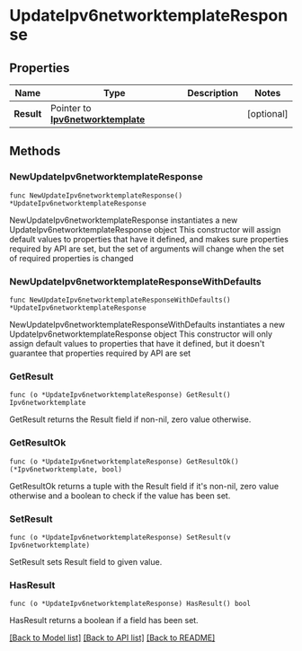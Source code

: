 # UpdateIpv6networktemplateResponse

## Properties

Name | Type | Description | Notes
------------ | ------------- | ------------- | -------------
**Result** | Pointer to [**Ipv6networktemplate**](Ipv6networktemplate.md) |  | [optional] 

## Methods

### NewUpdateIpv6networktemplateResponse

`func NewUpdateIpv6networktemplateResponse() *UpdateIpv6networktemplateResponse`

NewUpdateIpv6networktemplateResponse instantiates a new UpdateIpv6networktemplateResponse object
This constructor will assign default values to properties that have it defined,
and makes sure properties required by API are set, but the set of arguments
will change when the set of required properties is changed

### NewUpdateIpv6networktemplateResponseWithDefaults

`func NewUpdateIpv6networktemplateResponseWithDefaults() *UpdateIpv6networktemplateResponse`

NewUpdateIpv6networktemplateResponseWithDefaults instantiates a new UpdateIpv6networktemplateResponse object
This constructor will only assign default values to properties that have it defined,
but it doesn't guarantee that properties required by API are set

### GetResult

`func (o *UpdateIpv6networktemplateResponse) GetResult() Ipv6networktemplate`

GetResult returns the Result field if non-nil, zero value otherwise.

### GetResultOk

`func (o *UpdateIpv6networktemplateResponse) GetResultOk() (*Ipv6networktemplate, bool)`

GetResultOk returns a tuple with the Result field if it's non-nil, zero value otherwise
and a boolean to check if the value has been set.

### SetResult

`func (o *UpdateIpv6networktemplateResponse) SetResult(v Ipv6networktemplate)`

SetResult sets Result field to given value.

### HasResult

`func (o *UpdateIpv6networktemplateResponse) HasResult() bool`

HasResult returns a boolean if a field has been set.


[[Back to Model list]](../README.md#documentation-for-models) [[Back to API list]](../README.md#documentation-for-api-endpoints) [[Back to README]](../README.md)


